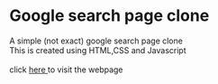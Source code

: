 <h1>Google search page clone</h1>

A simple (not exact) google search page clone <br>
This is created using HTML,CSS and Javascript <br><br>
click <a href="https://shameer-google-clone.netlify.app/">here </a> to visit the webpage
